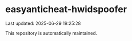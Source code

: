 # easyanticheat-hwidspoofer

Last updated: 2025-06-29 19:25:28

This repository is automatically maintained.
